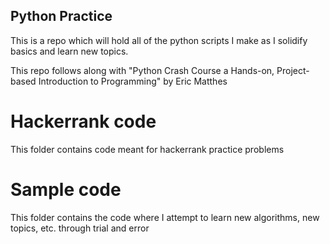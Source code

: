 ## Python Practice
This is a repo which will hold all of the python scripts I make as I solidify basics and learn new topics.

This repo follows along with "Python Crash Course a Hands-on, Project-based Introduction to Programming" by Eric Matthes

# Hackerrank code
This folder contains code meant for hackerrank practice problems

# Sample code
This folder contains the code where I attempt to learn new algorithms, new topics, etc. through trial and error